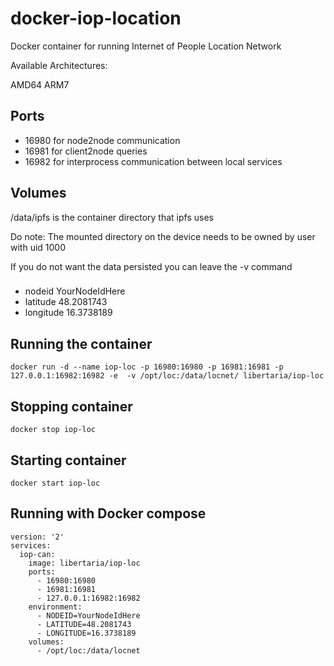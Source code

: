 # docker-iop-location

Docker container for running Internet of People Location Network

Available Architectures:

AMD64
ARM7

## Ports

 * 16980 for node2node communication
 * 16981 for client2node queries
 * 16982 for interprocess communication between local services

## Volumes

/data/ipfs is the container directory that ipfs uses

Do note: The mounted directory on the device needs to be owned by user with uid 1000

If you do not want the data persisted you can leave the -v command

###

* nodeid YourNodeIdHere 
* latitude 48.2081743 
* longitude 16.3738189

## Running the container

```
docker run -d --name iop-loc -p 16980:16980 -p 16981:16981 -p 127.0.0.1:16982:16982 -e  -v /opt/loc:/data/locnet/ libertaria/iop-loc

```
## Stopping container

```
docker stop iop-loc

```

## Starting container

```
docker start iop-loc

```


## Running with Docker compose

```
version: '2'
services:
  iop-can:
    image: libertaria/iop-loc
    ports:
      - 16980:16980
      - 16981:16981
      - 127.0.0.1:16982:16982
    environment:
      - NODEID=YourNodeIdHere  
      - LATITUDE=48.2081743 
      - LONGITUDE=16.3738189
    volumes:
      - /opt/loc:/data/locnet
```  